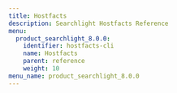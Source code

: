 ```yaml
---
title: Hostfacts
description: Searchlight Hostfacts Reference
menu:
  product_searchlight_8.0.0:
    identifier: hostfacts-cli
    name: Hostfacts
    parent: reference
    weight: 10
menu_name: product_searchlight_8.0.0
---
```

